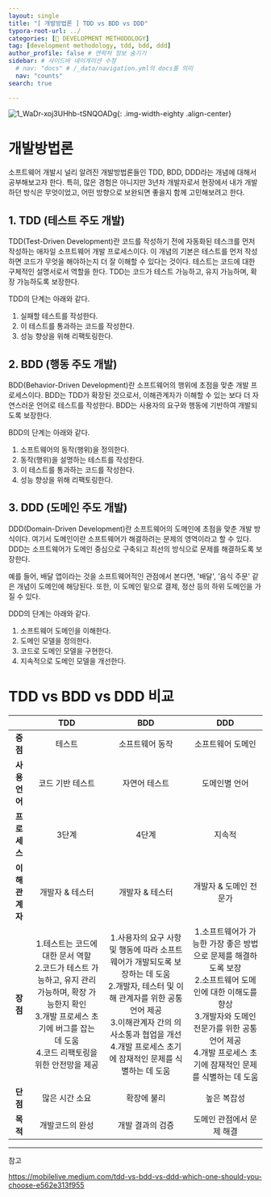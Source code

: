 ```yaml
---
layout: single
title: "[ 개발방법론 ] TDD vs BDD vs DDD"
typora-root-url: ../
categories: [📌 DEVELOPMENT METHODOLOGY]
tag: [development methodology, tdd, bdd, ddd]
author_profile: false # 연락처 정보 숨기기
sidebar: # 사이드바 네이게이션 수정
  # nav: "docs" # /_data/navigation.yml의 docs를 의미
  nav: "counts"
search: true

---
```






![1_WaDr-xoj3UHhb-tSNQOADg](/images/2024-07-13-first/1_WaDr-xoj3UHhb-tSNQOADg-0840971.webp){: .img-width-eighty .align-center}

# 개발방법론

소프트웨어 개발시 널리 알려진 개발방법론들인 TDD, BDD, DDD라는 개념에 대해서 공부해보고자 한다.
특히, 많은 경험은 아니지만 3년차 개발자로서 현장에서 내가 개발하던 방식은 무엇이었고, 어떤 방향으로 보완되면 좋을지 함께 고민해보려고 한다. 



## 1. TDD (테스트 주도 개발)

TDD(Test-Driven Development)란 코드를 작성하기 전에 자동화된 테스크를 먼저 작성하는 애자일 소프트웨어 개발 프로세스이다. 이 개념의 기본은 테스트를 먼저 작성하면 코드가 무엇을 해야하는지 더 잘 이해할 수 있다는 것이다. 테스트는 코드에 대한 구체적인 설명서로서 역할을 한다. TDD는 코드가 테스트 가능하고, 유지 가능하며, 확장 가능하도록 보장한다.

TDD의 단계는 아래와 같다.

1. 실패할 테스트를 작성한다.
2. 이 테스트를 통과하는 코드를 작성한다.
3. 성능 향상을 위해 리팩토링한다.



## 2. BDD (행동 주도 개발)

BDD(Behavior-Driven Development)란 소프트웨어의 행위에 초점을 맞춘 개발 프로세스이다. BDD는 TDD가 확장된 것으로서, 이해관계자가 이해할 수 있는 보다 더 자연스러운 언어로 테스트를 작성한다. BDD는 사용자의 요구와 행동에 기반하여 개발되도록 보장한다.

BDD의 단계는 아래와 같다.

1. 소프트웨어의 동작(행위)을 정의한다.
2. 동작(행위)을 설명하는 테스트를 작성한다.
3. 이 테스트를 통과하는 코드를 작성한다.
4. 성능 향상을 위해 리팩토링한다.



## 3. DDD (도메인 주도 개발)

DDD(Domain-Driven Development)란 소프트웨어의 도메인에 초점을 맞춘 개발 방식이다. 여기서 도메인이란 소프트웨어가 해결하려는 문제의 영역이라고 할 수 있다. DDD는 소프트웨어가 도메인 중심으로 구축되고 최선의 방식으로 문제를 해결하도록 보장한다. 

예를 들어, 배달 앱이라는 것을 소프트웨어적인 관점에서 본다면, '배달', '음식 주문' 같은 개념이 도메인에 해당된다. 또한, 이 도메인 밑으로 결제, 정산 등의 하위 도메인을 가질 수 있다.

DDD의 단계는 아래와 같다.

1. 소프트웨어 도메인을 이해한다.
2. 도메인 모델을 정의한다.
3. 코드로 도메인 모델을 구현한다.
4. 지속적으로 도메인 모델을 개선한다.



# TDD vs BDD vs DDD 비교

|                       |                           **TDD**                            |                           **BDD**                            |                           **DDD**                            |
| :-------------------: | :----------------------------------------------------------: | :----------------------------------------------------------: | :----------------------------------------------------------: |
|       **중점**        |                            테스트                            |                       소프트웨어 동작                        |                      소프트웨어 도메인                       |
|     **사용 언어**     |                       코드 기반 테스트                       |                        자연어 테스트                         |                        도메인별 언어                         |
|     **프로세스**      |                            3단계                             |                            4단계                             |                            지속적                            |
| **이해 <br />관계자** |                       개발자 & 테스터                        |                       개발자 & 테스터                        |                    개발자 & 도메인 전문가                    |
|       **장점**        | 1.테스트는 코드에 대한 문서 역할 <br />2.코드가 테스트 가능하고, 유지 관리 가능하며, 확장 가능한지 확인 <br />3.개발 프로세스 초기에 버그를 잡는 데 도움 <br />4.코드 리팩토링을 위한 안전망을 제공 | 1.사용자의 요구 사항 및 행동에 따라 소프트웨어가 개발되도록 보장하는 데 도움 <br />2.개발자, 테스터 및 이해 관계자를 위한 공통 언어 제공 <br />3.이해관계자 간의 의사소통과 협업을 개선 <br />4.개발 프로세스 초기에 잠재적인 문제를 식별하는 데 도움 | 1.소프트웨어가 가능한 가장 좋은 방법으로 문제를 해결하도록 보장 <br />2.소프트웨어 도메인에 대한 이해도를 향상 <br />3.개발자와 도메인 전문가를 위한 공통 언어 제공 <br />4.개발 프로세스 초기에 잠재적인 문제를 식별하는 데 도움 |
|       **단점**        |                        많은 시간 소요                        |                         확장에 불리                          |                         높은 복잡성                          |
|       **목적**        |                       개발코드의 완성                        |                       개발 결과의 검증                       |                  도메인 관점에서 문제 해결                   |







---

참고

https://mobilelive.medium.com/tdd-vs-bdd-vs-ddd-which-one-should-you-choose-e562e313f955

